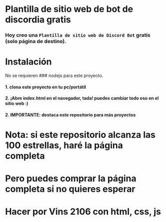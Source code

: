 # Plantilla de sitio web de bot de discordia gratis
### Hoy creo una `Plantilla de sitio web de Discord Bot` gratis (solo página de destino).

# Instalación
No se requieren ### nodejs para este proyecto.
#### 1. clona este proyecto en tu pc/portátil
#### 2. ¡Abre index.html en el navegador, tada! puedes cambiar todo eso en el sitio web :)
#### 2. IMPORTANTE: destaca este repositorio para más proyectos


# Nota: si este repositorio alcanza las 100 estrellas, haré la página completa
# Pero puedes comprar la página completa si no quieres esperar

# Hacer por Vins 2106 con html, css, js
